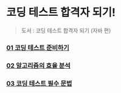 # 코딩 테스트 합격자 되기!
> 도서 : 코딩 테스트 합격자 되기 (자바 편)

### [01 코딩 테스트 준비하기](https://gym-developer.tistory.com/120)
### [02 알고리즘의 효율 분석](https://gym-developer.tistory.com/121)
### [03 코딩 테스트 필수 문법](https://gym-developer.tistory.com/127)
